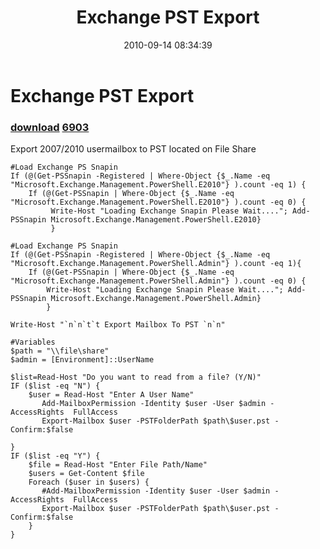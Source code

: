 ﻿---
pid:            2231
parent:         0
children:       6903
poster:         St3v3o
title:          Exchange PST Export
date:           2010-09-14 08:34:39
description:    Export 2007/2010 usermailbox to PST located on File Share
format:         posh
---

# Exchange PST Export

### [download](2231.ps1)  [6903](6903.md)

Export 2007/2010 usermailbox to PST located on File Share

```posh
#Load Exchange PS Snapin
If (@(Get-PSSnapin -Registered | Where-Object {$_.Name -eq "Microsoft.Exchange.Management.PowerShell.E2010"} ).count -eq 1) {
    If (@(Get-PSSnapin | Where-Object {$_.Name -eq "Microsoft.Exchange.Management.PowerShell.E2010"} ).count -eq 0) {
         Write-Host "Loading Exchange Snapin Please Wait...."; Add-PSSnapin Microsoft.Exchange.Management.PowerShell.E2010}
         } 

#Load Exchange PS Snapin
If (@(Get-PSSnapin -Registered | Where-Object {$_.Name -eq "Microsoft.Exchange.Management.PowerShell.Admin"} ).count -eq 1){ 
    If (@(Get-PSSnapin | Where-Object {$_.Name -eq "Microsoft.Exchange.Management.PowerShell.Admin"} ).count -eq 0) {
        Write-Host "Loading Exchange Snapin Please Wait...."; Add-PSSnapin Microsoft.Exchange.Management.PowerShell.Admin}
        }

Write-Host "`n`n`t`t Export Mailbox To PST `n`n"

#Variables
$path = "\\file\share"
$admin = [Environment]::UserName

$list=Read-Host "Do you want to read from a file? (Y/N)"
IF ($list -eq "N") { 
	$user = Read-Host "Enter A User Name"
       Add-MailboxPermission -Identity $user -User $admin -AccessRights  FullAccess
	   Export-Mailbox $user -PSTFolderPath $path\$user.pst -Confirm:$false
       
}
IF ($list -eq "Y") {
    $file = Read-Host "Enter File Path/Name"
	$users = Get-Content $file
	Foreach ($user in $users) {
       #Add-MailboxPermission -Identity $user -User $admin -AccessRights  FullAccess
	   Export-Mailbox $user -PSTFolderPath $path\$user.pst -Confirm:$false
	}
}
```

